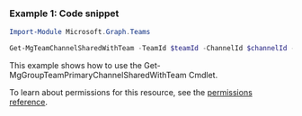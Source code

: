 ### Example 1: Code snippet

```powershellImport-Module Microsoft.Graph.Teams

Get-MgTeamChannelSharedWithTeam -TeamId $teamId -ChannelId $channelId -SharedWithChannelTeamInfoId $sharedWithChannelTeamInfoId
```
This example shows how to use the Get-MgGroupTeamPrimaryChannelSharedWithTeam Cmdlet.
To learn about permissions for this resource, see the [permissions reference](/graph/permissions-reference).

